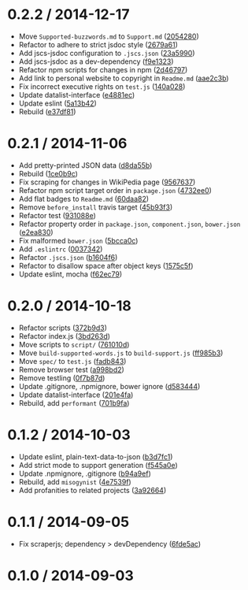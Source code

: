 0.2.2 / 2014-12-17
==================

*   Move `Supported-buzzwords.md` to `Support.md` ([2054280](https://github.com/wooorm/buzzwords/commit/2054280))
*   Refactor to adhere to strict jsdoc style ([2679a61](https://github.com/wooorm/buzzwords/commit/2679a61))
*   Add jscs-jsdoc configuration to `.jscs.json` ([23a5990](https://github.com/wooorm/buzzwords/commit/23a5990))
*   Add jscs-jsdoc as a dev-dependency ([f9e1323](https://github.com/wooorm/buzzwords/commit/f9e1323))
*   Refactor npm scripts for changes in npm ([2d46797](https://github.com/wooorm/buzzwords/commit/2d46797))
*   Add link to personal website to copyright in `Readme.md` ([aae2c3b](https://github.com/wooorm/buzzwords/commit/aae2c3b))
*   Fix incorrect executive rights on `test.js` ([140a028](https://github.com/wooorm/buzzwords/commit/140a028))
*   Update datalist-interface ([e4881ec](https://github.com/wooorm/buzzwords/commit/e4881ec))
*   Update eslint ([5a13b42](https://github.com/wooorm/buzzwords/commit/5a13b42))
*   Rebuild ([e37df81](https://github.com/wooorm/buzzwords/commit/e37df81))

0.2.1 / 2014-11-06
==================

*   Add pretty-printed JSON data ([d8da55b](https://github.com/wooorm/buzzwords/commit/d8da55b))
*   Rebuild ([1ce0b9c](https://github.com/wooorm/buzzwords/commit/1ce0b9c))
*   Fix scraping for changes in WikiPedia page ([9567637](https://github.com/wooorm/buzzwords/commit/9567637))
*   Refactor npm script target order in `package.json` ([4732ee0](https://github.com/wooorm/buzzwords/commit/4732ee0))
*   Add flat badges to `Readme.md` ([60daa82](https://github.com/wooorm/buzzwords/commit/60daa82))
*   Remove `before_install` travis target ([45b93f3](https://github.com/wooorm/buzzwords/commit/45b93f3))
*   Refactor test ([931088e](https://github.com/wooorm/buzzwords/commit/931088e))
*   Refactor property order in `package.json`, `component.json`, `bower.json` ([e2ea830](https://github.com/wooorm/buzzwords/commit/e2ea830))
*   Fix malformed `bower.json` ([5bcca0c](https://github.com/wooorm/buzzwords/commit/5bcca0c))
*   Add `.eslintrc` ([0037342](https://github.com/wooorm/buzzwords/commit/0037342))
*   Refactor `.jscs.json` ([b1604f6](https://github.com/wooorm/buzzwords/commit/b1604f6))
*   Refactor to disallow space after object keys ([1575c5f](https://github.com/wooorm/buzzwords/commit/1575c5f))
*   Update eslint, mocha ([f62ec79](https://github.com/wooorm/buzzwords/commit/f62ec79))

0.2.0 / 2014-10-18
==================

*   Refactor scripts ([372b9d3](https://github.com/wooorm/buzzwords/commit/372b9d3))
*   Refactor index.js ([3bd263d](https://github.com/wooorm/buzzwords/commit/3bd263d))
*   Move scripts to `script/` ([761010d](https://github.com/wooorm/buzzwords/commit/761010d))
*   Move `build-supported-words.js` to `build-support.js` ([ff985b3](https://github.com/wooorm/buzzwords/commit/ff985b3))
*   Move `spec/` to `test.js` ([fadb843](https://github.com/wooorm/buzzwords/commit/fadb843))
*   Remove browser test ([a998bd2](https://github.com/wooorm/buzzwords/commit/a998bd2))
*   Remove testling ([0f7b87d](https://github.com/wooorm/buzzwords/commit/0f7b87d))
*   Update .gitignore, .npmignore, bower ignore ([d583444](https://github.com/wooorm/buzzwords/commit/d583444))
*   Update datalist-interface ([201e4fa](https://github.com/wooorm/buzzwords/commit/201e4fa))
*   Rebuild, add `performant` ([701b9fa](https://github.com/wooorm/buzzwords/commit/701b9fa))

0.1.2 / 2014-10-03
==================

*   Update eslint, plain-text-data-to-json ([b3d7fc1](https://github.com/wooorm/buzzwords/commit/b3d7fc1))
*   Add strict mode to support generation ([f545a0e](https://github.com/wooorm/buzzwords/commit/f545a0e))
*   Update .npmignore, .gitignore ([b94a9ef](https://github.com/wooorm/buzzwords/commit/b94a9ef))
*   Rebuild, add `misogynist` ([4e7539f](https://github.com/wooorm/buzzwords/commit/4e7539f))
*   Add profanities to related projects ([3a92664](https://github.com/wooorm/buzzwords/commit/3a92664))

0.1.1 / 2014-09-05
==================

*   Fix scraperjs; dependency > devDependency ([6fde5ac](https://github.com/wooorm/buzzwords/commit/6fde5ac))

0.1.0 / 2014-09-03
==================
